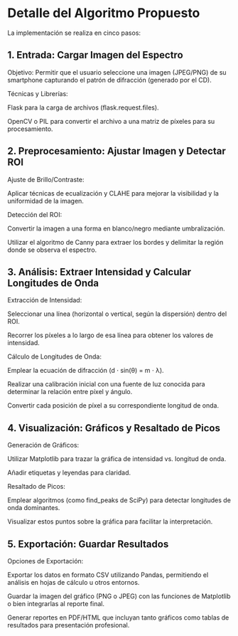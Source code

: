 # Detalle del Algoritmo Propuesto
La implementación se realiza en cinco pasos:

## 1. Entrada: Cargar Imagen del Espectro
Objetivo: Permitir que el usuario seleccione una imagen (JPEG/PNG) de su smartphone capturando el patrón de difracción (generado por el CD).

Técnicas y Librerías:

Flask para la carga de archivos (flask.request.files).

OpenCV o PIL para convertir el archivo a una matriz de píxeles para su procesamiento.

## 2. Preprocesamiento: Ajustar Imagen y Detectar ROI
Ajuste de Brillo/Contraste:

Aplicar técnicas de ecualización y CLAHE para mejorar la visibilidad y la uniformidad de la imagen.

Detección del ROI:

Convertir la imagen a una forma en blanco/negro mediante umbralización.

Utilizar el algoritmo de Canny para extraer los bordes y delimitar la región donde se observa el espectro.

## 3. Análisis: Extraer Intensidad y Calcular Longitudes de Onda
Extracción de Intensidad:

Seleccionar una línea (horizontal o vertical, según la dispersión) dentro del ROI.

Recorrer los píxeles a lo largo de esa línea para obtener los valores de intensidad.

Cálculo de Longitudes de Onda:

Emplear la ecuación de difracción (d ⋅ sin(θ) = m ⋅ λ).

Realizar una calibración inicial con una fuente de luz conocida para determinar la relación entre píxel y ángulo.

Convertir cada posición de píxel a su correspondiente longitud de onda.

## 4. Visualización: Gráficos y Resaltado de Picos
Generación de Gráficos:

Utilizar Matplotlib para trazar la gráfica de intensidad vs. longitud de onda.

Añadir etiquetas y leyendas para claridad.

Resaltado de Picos:

Emplear algoritmos (como find_peaks de SciPy) para detectar longitudes de onda dominantes.

Visualizar estos puntos sobre la gráfica para facilitar la interpretación.

## 5. Exportación: Guardar Resultados
Opciones de Exportación:

Exportar los datos en formato CSV utilizando Pandas, permitiendo el análisis en hojas de cálculo u otros entornos.

Guardar la imagen del gráfico (PNG o JPEG) con las funciones de Matplotlib o bien integrarlas al reporte final.

Generar reportes en PDF/HTML que incluyan tanto gráficos como tablas de resultados para presentación profesional.
